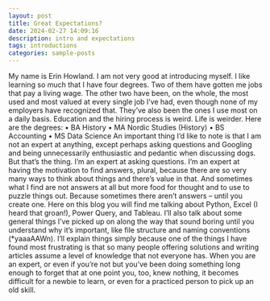 ```yaml
---
layout: post
title: Great Expectations?
date: 2024-02-27 14:09:16
description: intro and expectations
tags: introductions
categories: sample-posts
---
```


My name is Erin Howland. I am not very good at introducing myself. I like learning so much that I have four degrees. Two of them have gotten me jobs that pay a living wage. The other two have been, on the whole, the most used and most valued at every single job I’ve had, even though none of my employers have recognized that. They’ve also been the ones I use most on a daily basis. Education and the hiring process is weird. Life is weirder. Here are the degrees:
•	BA History
•	MA Nordic Studies (History)
•	BS Accounting
•	MS Data Science
An important thing I’d like to note is that I am not an expert at anything, except perhaps asking questions and Googling and being unnecessarily enthusiastic and pedantic when discussing dogs. But that’s the thing. I’m an expert at asking questions. I’m an expert at having the motivation to find answers, plural, because there are so very many ways to think about things and there’s value in that. And sometimes what I find are not answers at all but more food for thought and to use to puzzle things out. Because sometimes there aren’t answers – until you create one.
Here on this blog you will find me talking about Python, Excel (I heard that groan!), Power Query, and Tableau. I’ll also talk about some general things I’ve picked up on along the way that sound boring until you understand why it’s important, like file structure and naming conventions (*yaaaAAWn). 
I’ll explain things simply because one of the things I have found most frustrating is that so many people offering solutions and writing articles assume a level of knowledge that not everyone has. When you are an expert, or even if you’re not but you’ve been doing something long enough to forget that at one point you, too, knew nothing, it becomes difficult for a newbie to learn, or even for a practiced person to pick up an old skill.
